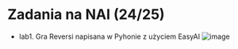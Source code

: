 # Zadania na NAI (24/25)


- lab1. Gra Reversi napisana w Pyhonie z użyciem EasyAI
![image](https://github.com/user-attachments/assets/6566110a-7945-4c8c-b01f-81533755d135)
